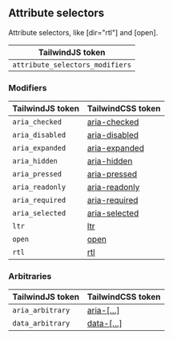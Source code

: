 ## Attribute selectors

Attribute selectors, like [dir="rtl"] and [open].

| TailwindJS token |
| ----- |
| `attribute_selectors_modifiers` |


### Modifiers

| TailwindJS token | TailwindCSS token |
| ----- | ----- |
| `aria_checked` | [aria-checked](https://tailwindcss.com/docs/hover-focus-and-other-states#aria-states) |
| `aria_disabled` | [aria-disabled](https://tailwindcss.com/docs/hover-focus-and-other-states#aria-states) |
| `aria_expanded` | [aria-expanded](https://tailwindcss.com/docs/hover-focus-and-other-states#aria-states) |
| `aria_hidden` | [aria-hidden](https://tailwindcss.com/docs/hover-focus-and-other-states#aria-states) |
| `aria_pressed` | [aria-pressed](https://tailwindcss.com/docs/hover-focus-and-other-states#aria-states) |
| `aria_readonly` | [aria-readonly](https://tailwindcss.com/docs/hover-focus-and-other-states#aria-states) |
| `aria_required` | [aria-required](https://tailwindcss.com/docs/hover-focus-and-other-states#aria-states) |
| `aria_selected` | [aria-selected](https://tailwindcss.com/docs/hover-focus-and-other-states#aria-states) |
| `ltr` | [ltr](https://tailwindcss.com/docs/hover-focus-and-other-states#rtl-support) |
| `open` | [open](https://tailwindcss.com/docs/hover-focus-and-other-states#open-closed-state) |
| `rtl` | [rtl](https://tailwindcss.com/docs/hover-focus-and-other-states#rtl-support) |



### Arbitraries

| TailwindJS token | TailwindCSS token |
| ----- | ----- |
| `aria_arbitrary` | [aria-[…]](https://tailwindcss.com/docs/hover-focus-and-other-states#aria-states) |
| `data_arbitrary` | [data-[…]](https://tailwindcss.com/docs/hover-focus-and-other-states#data-attributes) |